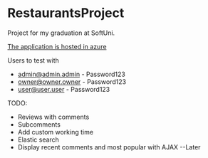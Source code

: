 # RestaurantsProject
Project for my graduation at SoftUni.

[The application is hosted in azure](https://restaurantsplatform.azurewebsites.net/ "Restaurants Platform")

Users to test with 
 - admin@admin.admin - Password123
 - owner@owner.owner - Password123
 - user@user.user - Password123

TODO:
* Reviews with comments
* Subcomments
* Add custom working time
* Elastic search
* Display recent comments and most popular with AJAX --Later